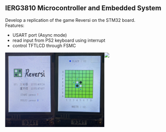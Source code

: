 ## IERG3810 Microcontroller and Embedded System

Develop a replication of the game Reversi on the STM32 board.  
Features:
- USART port (Async mode)
- read input from PS2 keyboard using interrupt
- control TFTLCD through FSMC

<img src="https://github.com/teeradejlo/stm32_reversi/blob/main/START.png?raw=true" align="left" height="240">
<img src="https://github.com/teeradejlo/stm32_reversi/blob/main/GAMEPLAY.png?raw=true" align="left" height="240">
<img src="https://github.com/teeradejlo/stm32_reversi/blob/main/Hardware.png?raw=true" align="left" height="240">
